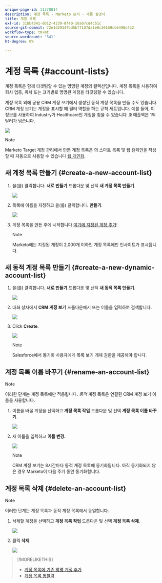 ```yaml
---
unique-page-id: 11378814
description: 계정 목록 - Marketo 문서 - 제품 설명서
title: 계정 목록
exl-id: 31bb4341-d012-4239-8f40-10a07cd4c51c
source-git-commit: 72e1d29347bd5b77107da1e9c30169cb6490c432
workflow-type: tm+mt
source-wordcount: '341'
ht-degree: 0%

---
```


# 계정 목록 {#account-lists}

계정 목록은 함께 타겟팅할 수 있는 명명된 계정의 컬렉션입니다. 계정 목록을 사용하여 회사 업종, 위치 또는 크기별로 명명된 계정을 타깃팅할 수 있습니다.

계정 목록 외에 공용 CRM 계정 보기에서 생성된 동적 계정 목록을 만들 수도 있습니다. CRM 계정 보기는 계정을 표시할 때 필터 역할을 하는 규칙 세트입니다. 예를 들어, 이 정보를 사용하여 Industry가 Healthcare인 계정을 찾을 수 있습니다 *및* 매출액은 1억 달러가 넘습니다.

![](assets/one.png)

>[!NOTE]
>
>Marketo Target 계정 관리에서 만든 계정 목록은 의 스마트 목록 및 웹 캠페인을 작성할 때 자동으로 사용할 수 있습니다 [웹 개인화](/help/marketo/product-docs/web-personalization/using-web-segments/web-segments.md).

## 새 계정 목록 만들기 {#create-a-new-account-list}

1. 을(를) 클릭합니다. **새로 만들기** 드롭다운 및 선택 **새 계정 목록 만들기**.

   ![](assets/1a.png)

1. 목록에 이름을 지정하고 을(를) 클릭합니다. **만들기**.

   ![](assets/three-0.png)

1. 계정 목록을 만든 후에 시작합니다 [여기에 지정된 계정 추가](/help/marketo/product-docs/target-account-management/target/named-accounts/add-an-existing-named-account-to-an-account-list.md)!

   >[!NOTE]
   >
   >Marketo에는 지정된 계정이 2,000개 이하인 계정 목록에만 인사이트가 표시됩니다.

## 새 동적 계정 목록 만들기 {#create-a-new-dynamic-account-list}

1. 을(를) 클릭합니다. **새로 만들기** 드롭다운 및 선택 **새 동적 목록 만들기**.

   ![](assets/1.png)

1. 대화 상자에서 **CRM 계정 보기** 드롭다운에서 또는 이름을 입력하여 검색합니다.

   ![](assets/image2017-7-18-9-48-23.png)

1. Click **Create**.

   ![](assets/step4.jpg)

   >[!NOTE]
   >
   >Salesforce에서 동기화 사용자에게 목록 보기 개체 권한을 제공해야 합니다.

## 계정 목록 이름 바꾸기 {#rename-an-account-list}

>[!NOTE]
>
>이러한 단계는 계정 목록에만 적용됩니다. _동적_ 계정 목록은 연결된 CRM 계정 보기 이름을 사용합니다.

1. 이름을 바꿀 계정을 선택하고 **계정 목록 작업** 드롭다운 및 선택 **계정 목록 이름 바꾸기**.

   ![](assets/three.png)

1. 새 이름을 입력하고 **이름 변경**.

   ![](assets/four.png)

   >[!NOTE]
   >
   >CRM 계정 보기는 8시간마다 동적 계정 목록에 동기화됩니다. 아직 동기화되지 않은 경우 Marketo이 다음 주기 동안 동기화합니다.

## 계정 목록 삭제 {#delete-an-account-list}

>[!NOTE]
>
>이러한 단계는 계정 목록과 동적 계정 목록에서 동일합니다.

1. 삭제할 계정을 선택하고 **계정 목록 작업** 드롭다운 및 선택 **계정 목록 삭제**.

   ![](assets/five.png)

1. 클릭 **삭제**.

   ![](assets/six.png)

>[!MORELIKETHIS]
>
>* [계정 목록에 기존 명명 계정 추가](/help/marketo/product-docs/target-account-management/target/named-accounts/add-an-existing-named-account-to-an-account-list.md)
>* [계정 목록 통찰력](/help/marketo/product-docs/target-account-management/measure/account-list-insights.md)


